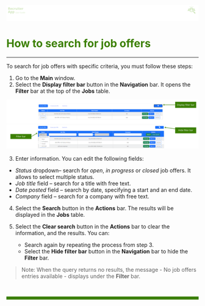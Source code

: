 ![banner](/.attachments/peque.png)


# <span style="color:#3C8000">How to search for job offers</span>
---
To search for job offers with specific criteria, you must follow these steps:

1. Go to the **Main** window.
1. Select the ****Display filter bar**** button in the **Navigation** bar. It opens the **Filter** bar at the top of the **Jobs** table.

![filterbar](/.attachments/filterbar11.png)
![filterbar](/.attachments/filterbar22.png)

3. Enter information. You can edit the following fields:

- _Status_ dropdown– search for _open_, _in progress_ or _closed_ job offers. It allows to select multiple status.
- _Job title_ field – search for a title with free text.
- _Date posted_ field – search by date, specifying a start and an end date.
- _Company_ field – search for a company with free text.

4. Select the **Search** button in the **Actions** bar. The results will be displayed in the **Jobs** table. 
5. Select the **Clear search** button in the **Actions** bar to clear the information, and the results. You can:

    - Search again by repeating the process from step 3.
    - Select the **Hide filter bar** button in the **Navigation** bar to hide the **Filter** bar.

>Note: When the query returns no results, the message - No job offers entries available - displays under the **Filter** bar.


<br>
<hr style="height:8px;background-color:#3C8000">
